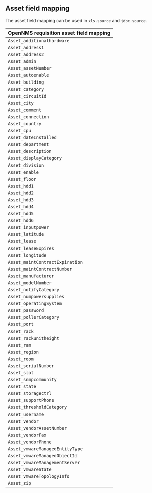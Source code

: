 ## Asset field mapping
The asset field mapping can be used in `xls.source` and `jdbc.source`.

| OpenNMS requisition asset field mapping |
|-----------------------------------------|
| `Asset_additionalhardware` |
| `Asset_address1` |
| `Asset_address2` |
| `Asset_admin` |
| `Asset_assetNumber` |
| `Asset_autoenable` |
| `Asset_building` |
| `Asset_category` |
| `Asset_circuitId` |
| `Asset_city` |
| `Asset_comment` |
| `Asset_connection` |
| `Asset_country` |
| `Asset_cpu` |
| `Asset_dateInstalled` |
| `Asset_department` |
| `Asset_description` |
| `Asset_displayCategory` |
| `Asset_division` |
| `Asset_enable` |
| `Asset_floor` |
| `Asset_hdd1` |
| `Asset_hdd2` |
| `Asset_hdd3` |
| `Asset_hdd4` |
| `Asset_hdd5` |
| `Asset_hdd6` |
| `Asset_inputpower` |
| `Asset_latitude` |
| `Asset_lease` |
| `Asset_leaseExpires` |
| `Asset_longitude` |
| `Asset_maintContractExpiration` |
| `Asset_maintContractNumber` |
| `Asset_manufacturer` |
| `Asset_modelNumber` |
| `Asset_notifyCategory` |
| `Asset_numpowersupplies` |
| `Asset_operatingSystem` |
| `Asset_password` |
| `Asset_pollerCategory` |
| `Asset_port` |
| `Asset_rack` |
| `Asset_rackunitheight` |
| `Asset_ram` |
| `Asset_region` |
| `Asset_room` |
| `Asset_serialNumber` |
| `Asset_slot` |
| `Asset_snmpcommunity` |
| `Asset_state` |
| `Asset_storagectrl` |
| `Asset_supportPhone` |
| `Asset_thresholdCategory` |
| `Asset_username` |
| `Asset_vendor` |
| `Asset_vendorAssetNumber` |
| `Asset_vendorFax` |
| `Asset_vendorPhone` |
| `Asset_vmwareManagedEntityType` |
| `Asset_vmwareManagedObjectId` |
| `Asset_vmwareManagementServer` |
| `Asset_vmwareState` |
| `Asset_vmwareTopologyInfo` |
| `Asset_zip` |
